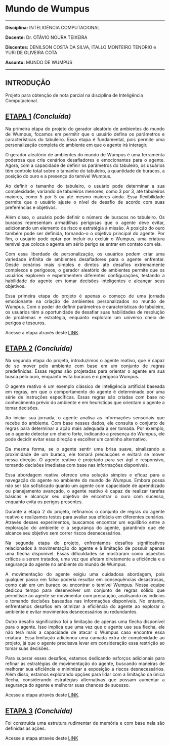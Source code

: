 # **Mundo de Wumpus**

---

**Disciplina:** INTELIGÊNCIA COMPUTACIONAL

**Docente:** Dr. OTÁVIO NOURA TEIXEIRA

**Discentes:** DENILSON COSTA DA SILVA, ITALLO MONTEIRO TENORIO e YURI DE OLIVEIRA COTA

**Assunto:** MUNDO DE WUMPUS

---

## **INTRODUÇÃO**

Projeto para obtenção de nota parcial na disciplina de Inteligência Computacional.

## **[ETAPA 1](https://github.com/cotabr/Mundo-de-Wumpus/blob/main/Etapa%201/README.md)** *(Concluída)*

<p ALIGN=justify> Na primeira etapa do projeto do gerador aleatório de ambientes do mundo de Wumpus, focamos em permitir que o usuário defina os parâmetros e características do tabuleiro. Essa etapa é fundamental, pois permite uma personalização completa do ambiente em que o agente irá interagir.</p>

<p ALIGN=justify> O gerador aleatório de ambientes do mundo de Wumpus é uma ferramenta poderosa que cria cenários desafiadores e emocionantes para o agente. Agora, com a capacidade de definir os parâmetros do tabuleiro, os usuários têm controle total sobre o tamanho do tabuleiro, a quantidade de buracos, a posição do ouro e a presença do temível Wumpus.</p>

<p ALIGN=justify> Ao definir o tamanho do tabuleiro, o usuário pode determinar a sua complexidade, variando de tabuleiros menores, como 3 por 3, até tabuleiros maiores, como 5 por 5 ou até mesmo maiores ainda. Essa flexibilidade permite que o usuário ajuste o nível de desafio de acordo com suas preferências e objetivos.</p>

<p ALIGN=justify> Além disso, o usuário pode definir o número de buracos no tabuleiro. Os buracos representam armadilhas perigosas que o agente deve evitar, adicionando um elemento de risco e estratégia à missão. A posição do ouro também pode ser definida, tornando-o o objetivo principal do agente. Por fim, o usuário pode optar por incluir ou excluir o Wumpus, uma criatura temível que coloca o agente em sério perigo se entrar em contato com ela.</p>

<p ALIGN=justify> Com essa liberdade de personalização, os usuários podem criar uma variedade infinita de ambientes desafiadores para o agente enfrentar. Desde cenários mais simples e diretos até desafios extremamente complexos e perigosos, o gerador aleatório de ambientes permite que os usuários explorem e experimentem diferentes configurações, testando a habilidade do agente em tomar decisões inteligentes e alcançar seus objetivos.</p>

<p ALIGN=justify> Essa primeira etapa do projeto é apenas o começo de uma jornada emocionante na criação de ambientes personalizados no mundo de Wumpus. Com o poder de definir parâmetros e características do tabuleiro, os usuários têm a oportunidade de desafiar suas habilidades de resolução de problemas e estratégia, enquanto exploram um universo cheio de perigos e tesouros.</p>

Acesse a etapa através deste [LINK](https://github.com/cotabr/Mundo-de-Wumpus/blob/main/Etapa%201/README.md).

## **[ETAPA 2](https://github.com/cotabr/Mundo-de-Wumpus/blob/main/Etapa%202/README.md)** *(Concluída)*

<p ALIGN=justify> Na segunda etapa do projeto, introduzimos o agente reativo, que é capaz de se mover pelo ambiente com base em um conjunto de regras predefinidas. Essas regras são projetadas para orientar o agente em sua busca pelo ouro, enquanto evita buracos e o perigoso Wumpus.</p>

<p ALIGN=justify> O agente reativo é um exemplo clássico de inteligência artificial baseada em regras, em que o comportamento do agente é determinado por uma série de instruções específicas. Essas regras são criadas com base no conhecimento prévio do ambiente e em heurísticas que orientam o agente a tomar decisões.</p>

<p ALIGN=justify> Ao iniciar sua jornada, o agente analisa as informações sensoriais que recebe do ambiente. Com base nesses dados, ele consulta o conjunto de regras para determinar a ação mais adequada a ser tomada. Por exemplo, se o agente detectar um cheiro forte, indicando a presença do Wumpus, ele pode decidir evitar essa direção e escolher um caminho alternativo.</p>

<p ALIGN=justify> Da mesma forma, se o agente sentir uma brisa suave, sinalizando a proximidade de um buraco, ele tomará precauções e evitará se mover nessa direção. O agente reativo é projetado para ser ágil e responsivo, tomando decisões imediatas com base nas informações disponíveis.</p>

<p ALIGN=justify> Essa abordagem reativa oferece uma solução simples e eficaz para a navegação do agente no ambiente do mundo de Wumpus. Embora possa não ser tão sofisticado quanto um agente com capacidade de aprendizado ou planejamento avançado, o agente reativo é capaz de realizar tarefas básicas e alcançar seu objetivo de encontrar o ouro com sucesso, enquanto evita os perigos presentes.</p>

<p ALIGN=justify> Durante a etapa 2 do projeto, refinamos o conjunto de regras do agente reativo e realizamos testes para avaliar sua eficácia em diferentes cenários. Através desses experimentos, buscamos encontrar um equilíbrio entre a exploração do ambiente e a segurança do agente, garantindo que ele alcance seu objetivo sem correr riscos desnecessários.</p>

<p ALIGN=justify> Na segunda etapa do projeto, enfrentamos desafios significativos relacionados à movimentação do agente e à limitação de possuir apenas uma flecha disponível. Essas dificuldades se mostraram como aspectos críticos a serem tratados, uma vez que afetam diretamente a eficiência e a segurança do agente no ambiente do mundo de Wumpus.</p>

<p ALIGN=justify> A movimentação do agente exigiu uma cuidadosa abordagem, pois qualquer passo em falso poderia resultar em consequências desastrosas, como cair em um buraco ou encontrar o temível Wumpus. Nossa equipe dedicou tempo para desenvolver um conjunto de regras sólido que permitisse ao agente se movimentar com precaução, analisando os indícios e tomando decisões baseadas nas informações disponíveis. No entanto, enfrentamos desafios em otimizar a eficiência do agente ao explorar o ambiente e evitar movimentos desnecessários ou redundantes.</p>

<p ALIGN=justify> Outro desafio significativo foi a limitação de apenas uma flecha disponível para o agente. Isso implica que uma vez que o agente use sua flecha, ele não terá mais a capacidade de atacar o Wumpus caso encontre essa criatura. Essa limitação adicionou uma camada extra de complexidade ao projeto, já que o agente precisava levar em consideração essa restrição ao tomar suas decisões.</p>

<p ALIGN=justify> Para superar esses desafios, estamos dedicando esforços adicionais para refinar as estratégias de movimentação do agente, buscando maneiras de melhorar sua eficiência e minimizar a exposição a riscos desnecessários. Além disso, estamos explorando opções para lidar com a limitação da única flecha, considerando estratégias alternativas que possam aumentar a segurança do agente e melhorar suas chances de sucesso.</p>

Acesse a etapa através deste [LINK](https://github.com/cotabr/Mundo-de-Wumpus/tree/main/Etapa%202).


## **[ETAPA 3](https://github.com/cotabr/Mundo-de-Wumpus/blob/main/Etapa%203/README.md)** *(Concluída)*

<p ALIGN=justify> Foi construída uma estrutura rudimentar de memória e com base nela são definidas as ações.</p>

Acesse a etapa através deste [LINK](https://github.com/cotabr/Mundo-de-Wumpus/tree/main/Etapa%203)
